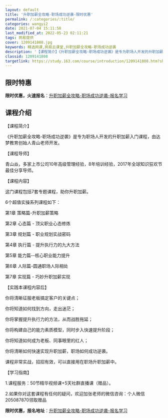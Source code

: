 ```yaml
---
layout: default
title: '升职加薪全攻略-职场成功逆袭-限时优惠'
permalink: /:categories/:title/
categories: wangyi2
date: 2021-07-04 15:11:58
last_modified_at: 2022-05-23 02:11:21
tags: 网易提供
cover: 1209141808.jpg
keywords: 精选网课,网易云课堂,升职加薪全攻略-职场成功逆袭
description: '【课程简介】《升职加薪全攻略-职场成功逆袭》是专为职场人开发的升职加薪入门课程，由达梦教育创始人青山老师开发。【课程导师'
classid: 1209141808
targetlink: https://study.163.com/course/introduction/1209141808.htm?share=1&shareId=1025206652&utm_campaign=share&utm_medium=iphoneShare&utm_source=&utm_u=1025206652
---
```


## 限时特惠

**限时优惠，火速报名**：[升职加薪全攻略-职场成功逆袭-报名学习](https://study.163.com/course/introduction/1209141808.htm?share=1&shareId=1025206652&utm_campaign=share&utm_medium=iphoneShare&utm_source=&utm_u=1025206652)

## 课程介绍

【课程简介】

《升职加薪全攻略-职场成功逆袭》是专为职场人开发的升职加薪入门课程，由达梦教育创始人青山老师开发。



【课程导师】

青山焱，多家上市公司10年高级管理经验，8年培训经验，2017年全球知识狂欢节最佳分享导师。



【课程内容】

这门课程包括7套专题课程，助你升职加薪。

6个超值实操系列课程如下：

第1章 策略篇-升职加薪策略

第2章 心态篇 - 顶尖职业心态修炼

第3章 规划篇 - 职业规划实战密码

第4章 执行篇 - 提升执行力的九大方法

第5章 能力篇--核心职业能力提升

第6章 人际篇-圆通职场人际相处

第7章 实现篇 - 巧妙升职加薪实现



【实践本课程内容后】

你将清晰征服老板搞定客户的关键点；

你将知道如何找到方向，走出迷茫；

你将掌握提升执行力的方法，从而战胜拖延；

你将构建自己的能力素质模型，同时步入快速提升阶段；

你将知道如何成为老板、同事眼里的红人；

你将清晰如何快速实现升职加薪，职场如何成功逆袭。

课程非常实战，招招有效，可以直接用在职场升职加薪中。



【学习指南】

1.课程服务：50节精华视频课+5天社群直播课（赠品）。

2.如果你对这套课程有任何的疑问，欢迎加张老师的微信咨询：个人微信205087870领取赠品

**限时优惠，报名地址**：[升职加薪全攻略-职场成功逆袭-报名学习](https://study.163.com/course/introduction/1209141808.htm?share=1&shareId=1025206652&utm_campaign=share&utm_medium=iphoneShare&utm_source=&utm_u=1025206652)

